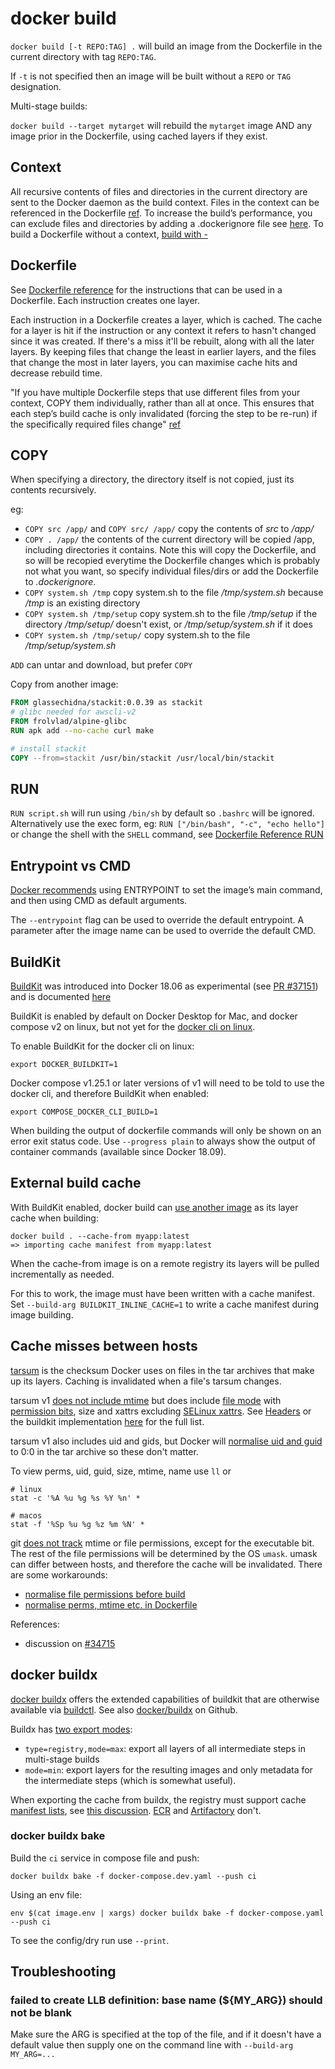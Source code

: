 # docker build

`docker build [-t REPO:TAG] .` will build an image from the Dockerfile in the current directory with tag `REPO:TAG`.

If `-t` is not specified then an image will be built without a `REPO` or `TAG` designation.

Multi-stage builds:

`docker build --target mytarget` will rebuild the `mytarget` image AND any image prior in the Dockerfile, using cached layers if they exist.

## Context

All recursive contents of files and directories in the current directory are sent to the Docker daemon as the build context. Files in the context can be referenced in the Dockerfile [ref](https://docs.docker.com/engine/reference/commandline/build/#build-with-path). To increase the build’s performance, you can exclude files and directories by adding a .dockerignore file see [here](https://docs.docker.com/engine/reference/builder/#dockerignore-file). To build a Dockerfile without a context, [build with -](https://docs.docker.com/engine/reference/commandline/build/#build-with--)

## Dockerfile

See [Dockerfile reference](https://docs.docker.com/engine/reference/builder/) for the instructions that can be used in a Dockerfile. Each instruction creates one layer.

Each instruction in a Dockerfile creates a layer, which is cached. The cache for a layer is hit if the instruction or any context it refers to hasn't changed since it was created. If there's a miss it'll be rebuilt, along with all the later layers. By keeping files that change the least in earlier layers, and the files that change the most in later layers, you can maximise cache hits and decrease rebuild time.

"If you have multiple Dockerfile steps that use different files from your context, COPY them individually, rather than all at once. This ensures that each step’s build cache is only invalidated (forcing the step to be re-run) if the specifically required files change" [ref](https://docs.docker.com/develop/develop-images/dockerfile_best-practices/)

## COPY

When specifying a directory, the directory itself is not copied, just its contents recursively.

eg:

- `COPY src /app/` and `COPY src/ /app/` copy the contents of _src_ to _/app/_
- `COPY . /app/` the contents of the current directory will be copied /app, including directories it contains. Note this will copy the Dockerfile, and so will be recopied everytime the Dockerfile changes which is probably not what you want, so specify individual files/dirs or add the Dockerfile to _.dockerignore_.
- `COPY system.sh /tmp` copy system.sh to the file _/tmp/system.sh_ because _/tmp_ is an existing directory
- `COPY system.sh /tmp/setup` copy system.sh to the file _/tmp/setup_ if the directory _/tmp/setup/_ doesn't exist, or _/tmp/setup/system.sh_ if it does
- `COPY system.sh /tmp/setup/` copy system.sh to the file _/tmp/setup/system.sh_

`ADD` can untar and download, but prefer `COPY`

Copy from another image:

```Dockerfile
FROM glassechidna/stackit:0.0.39 as stackit
# glibc needed for awscli-v2
FROM frolvlad/alpine-glibc
RUN apk add --no-cache curl make

# install stackit
COPY --from=stackit /usr/bin/stackit /usr/local/bin/stackit
```

## RUN

`RUN script.sh` will run using `/bin/sh` by default so `.bashrc` will be ignored.
Alternatively use the exec form, eg: `RUN ["/bin/bash", "-c", "echo hello"]` or change the shell with the `SHELL` command, see [Dockerfile Reference RUN](https://docs.docker.com/engine/reference/builder/#run)

## Entrypoint vs CMD

[Docker recommends](https://docs.docker.com/develop/develop-images/dockerfile_best-practices/#entrypoint) using ENTRYPOINT to set the image’s main command, and then using CMD as default arguments.

The `--entrypoint` flag can be used to override the default entrypoint. A parameter after the image name can be used to override the default CMD.

## BuildKit

[BuildKit](https://github.com/moby/buildkit) was introduced into Docker 18.06 as experimental (see [PR #37151](https://github.com/moby/moby/pull/37151)) and is documented [here](https://docs.docker.com/develop/develop-images/build_enhancements/)

BuildKit is enabled by default on Docker Desktop for Mac, and docker compose v2 on linux, but not yet for the [docker cli on linux](https://github.com/moby/moby/issues/40379).

To enable BuildKit for the docker cli on linux:

```
export DOCKER_BUILDKIT=1
```

Docker compose v1.25.1 or later versions of v1 will need to be told to use the docker cli, and therefore BuildKit when enabled:

```
export COMPOSE_DOCKER_CLI_BUILD=1
```

When building the output of dockerfile commands will only be shown on an error exit status code. Use `--progress plain` to always show the output of container commands (available since Docker 18.09).

## External build cache

With BuildKit enabled, docker build can [use another image](https://github.com/moby/moby/pull/26839) as its layer cache when building:

```
docker build . --cache-from myapp:latest
=> importing cache manifest from myapp:latest
```

When the cache-from image is on a remote registry its layers will be pulled incrementally as needed.

For this to work, the image must have been written with a cache manifest. Set `--build-arg BUILDKIT_INLINE_CACHE=1` to write a cache manifest during image building.

## Cache misses between hosts

[tarsum](https://github.com/moby/moby/blob/7b9275c0da707b030e62c96b679a976f31f929d3/pkg/tarsum/tarsum_spec.md) is the checksum Docker uses on files in the tar archives that make up its layers. Caching is invalidated when a file's tarsum changes.

tarsum v1 [does not include mtime](https://github.com/moby/moby/pull/12031) but does include [file mode](https://pkg.go.dev/os#FileMode) with [permission bits](https://github.com/moby/moby/issues/32816#issuecomment-910030001), size and xattrs excluding [SELinux xattrs](https://github.com/moby/buildkit/issues/1330). See [Headers](https://github.com/moby/moby/blob/7b9275c0da707b030e62c96b679a976f31f929d3/pkg/tarsum/tarsum_spec.md#headers) or the buildkit implementation [here](https://github.com/moby/buildkit/blob/b9c4e0b3024fccdf9ced8b38a1adecf6dbf84eab/cache/contenthash/filehash.go#L15) for the full list.

tarsum v1 also includes uid and gids, but Docker will [normalise uid and guid](https://github.com/docker/cli/pull/513L309) to 0:0 in the tar archive so these don't matter.

To view perms, uid, guid, size, mtime, name use `ll` or

```
# linux
stat -c '%A %u %g %s %Y %n' *

# macos
stat -f '%Sp %u %g %z %m %N' *
```

git [does not track](https://git.wiki.kernel.org/index.php/ContentLimitations) mtime or file permissions, except for the executable bit. The rest of the file permissions will be determined by the OS `umask`. umask can differ between hosts, and therefore the cache will be invalidated. There are some workarounds:

- [normalise file permissions before build](https://github.com/moby/moby/issues/32816#issuecomment-910030001)
- [normalise perms, mtime etc. in Dockerfile](https://gist.github.com/kekru/8ac61cd87536a4355220b56ae2f4b0a9)

References:

- discussion on [#34715](https://github.com/moby/moby/issues/34715#issuecomment-637383104)

## docker buildx

[docker buildx](https://docs.docker.com/engine/reference/commandline/buildx/) offers the extended capabilities of buildkit that are otherwise available via [buildctl](https://github.com/moby/buildkit). See also [docker/buildx](https://github.com/docker/buildx) on Github.

Buildx has [two export modes](https://github.com/moby/buildkit/issues/752):

- `type=registry,mode=max`: export all layers of all intermediate steps in multi-stage builds
- `mode=min`: export layers for the resulting images and only metadata for the intermediate steps (which is somewhat useful).

When exporting the cache from buildx, the registry must support cache [manifest lists](https://docs.docker.com/registry/spec/manifest-v2-2/#manifest-list), see [this discussion](https://github.com/moby/buildkit/issues/699#issuecomment-432902188). [ECR](https://github.com/aws/containers-roadmap/issues/876) and [Artifactory](https://www.jfrog.com/jira/browse/RTFACT-26179) don't.

### docker buildx bake

Build the `ci` service in compose file and push:

```
docker buildx bake -f docker-compose.dev.yaml --push ci
```

Using an env file:

```
env $(cat image.env | xargs) docker buildx bake -f docker-compose.yaml --push ci
```

To see the config/dry run use `--print`.

## Troubleshooting

### failed to create LLB definition: base name (${MY_ARG}) should not be blank

Make sure the ARG is specified at the top of the file, and if it doesn't have a default value then supply one on the command line with `--build-arg MY_ARG=...`
